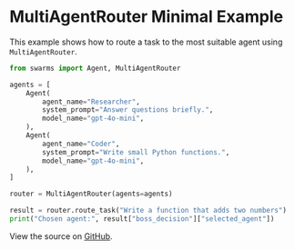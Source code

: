 # MultiAgentRouter Minimal Example

This example shows how to route a task to the most suitable agent using `MultiAgentRouter`.

```python
from swarms import Agent, MultiAgentRouter

agents = [
    Agent(
        agent_name="Researcher",
        system_prompt="Answer questions briefly.",
        model_name="gpt-4o-mini",
    ),
    Agent(
        agent_name="Coder",
        system_prompt="Write small Python functions.",
        model_name="gpt-4o-mini",
    ),
]

router = MultiAgentRouter(agents=agents)

result = router.route_task("Write a function that adds two numbers")
print("Chosen agent:", result["boss_decision"]["selected_agent"])
```

View the source on [GitHub](https://github.com/kyegomez/swarms/blob/master/examples/multi_agent/mar/multi_agent_router_minimal.py).
